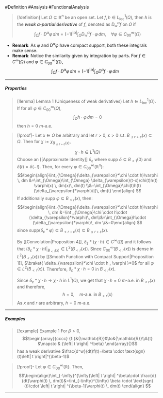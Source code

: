 #Definition #Analysis #FunctionalAnalysis 

> [!definition]
> Let $\Omega \subseteq \mathbb{R}^n$ be an open set. Let $f,h\in L^{1}_{\text{loc}}(\Omega)$, then $h$ is the ***weak $\alpha$-partial derivative*** of $f$, denoted as $D^\alpha_{w}f$ on $\Omega$ if $$\int_{\Omega}^{} f\cdot D^\alpha\varphi \, dm=(-1)^{\left| \alpha \right| }\int_{\Omega}^{}  D^\alpha_{w}f\cdot \varphi\, dm,\quad \forall\varphi\in C_{00}^\infty(\Omega)  $$
- **Remark**: As $\varphi$ and $D^\alpha\varphi$ have compact support, both these integrals make sense. 
- **Remark**: Notice the similarity given by integration by parts. For $f\in C^{\infty}(\Omega)$ and $\varphi\in C^{\infty}_{00}(\Omega)$, $$\int_{\Omega}^{} f\cdot D^\alpha\varphi \, dm=(-1)^{\left| \alpha \right| }\int_{\Omega}^{}  D^\alpha f\cdot \varphi\, dm $$
---
##### Properties
> [!lemma] Lemma 1 (Uniqueness of weak derivatives)
> Let $h\in L^1_{\text{loc}}(\Omega)$. If for all $\varphi\in C^{\infty}_{00}(\Omega)$, $$\int_{\Omega}^{} h\cdot \varphi\, dm =0$$then $h=0$ $m$-a.e.

> [!proof]-
> Let $x\in \Omega$ be arbitrary and let $r>0$, $\varepsilon>0$ s.t. $B_{\leq r+\varepsilon}(x)\subseteq\Omega$. Then for $\chi:=\chi_{B_{\leq r+\varepsilon}(x)}$, $$\chi \cdot h\in L^1(\Omega)$$
> Choose an [[Approximate Identity]] $\delta_{\varepsilon}$ where $\text{supp }\delta \subseteq B_{<1}(0)$ and $\delta(t)=\delta(-t)$. Then, for every $\varphi\in C_{00}^\infty(\mathbb{R}^n)$: $$\begin{align}\int_{\Omega}(\delta_{\varepsilon}*\chi \cdot h)\varphi  \, dm &=\int_{\Omega}\int_{\Omega} \delta_{\varepsilon}(t-x)\chi(t)h(t) \varphi(x)  \, dm(x)\, dm(t) \\&=\int_{\Omega}\chi(t)h(t)(\delta_{\varepsilon}*\varphi)(t)\, dm(t) \end{align} $$If additionally $\text{supp }\varphi \subseteq B_{< r}(x)$, then: $$\begin{align}\int_{\Omega}(\delta_{\varepsilon}*\chi \cdot h)\varphi \, dm &=\int _{\Omega}\chi \cdot h\cdot (\delta_{\varepsilon}*\varphi)\, dm\\&=\int_{\Omega}h\cdot (\delta_{\varepsilon}*\varphi)\, dm
> \\&=0\end{align} $$since $\text{supp}(\delta_{\varepsilon}*\varphi)\subseteq B_{<r+\varepsilon}(x)\subseteq B_{\leq r+\varepsilon}(x)$.
> 
> By [[Convolution|Proposition 4]], $\delta_{\varepsilon}*(\chi \cdot h)\in C^{\infty}(\Omega)$ and it follows that $(\delta_{\varepsilon}*\chi \cdot h)|_{B_{<r}(x)}\in L^2(B_{<r}(x))$. Since $C_{00}^\infty(B_{<r}(x))$ is dense in $L^2(B_{<r}(x))$ by [[Smooth Function with Compact Support|Proposition 1]], $\braket{ \delta_{\varepsilon}*\chi \cdot h , \varphi }=0$ for all $\varphi\in L^2(B_{<r}(x))$. Therefore, $\delta_{\varepsilon}*\chi \cdot h=0$ in $B_{<r}(x)$. 
> 
> Since $\delta_{\varepsilon}*\chi \cdot h\to \chi \cdot h$ in $L^1(\Omega)$, we get that $\chi \cdot h=0$ $m$-a.e. in $B_{<r}(x)$ and therefore,$$ h=0,\quad m\text{-a.e. in }B_{<r}(x)$$As $x$ and $r$ are arbitrary, $h=0$ $m$-a.e.
---
##### Examples
> [!example] Example 1
> For $\beta>0$, $$\begin{array}{cccc} {f:}&{\mathbb{R}}&\to&{\mathbb{R}}\\&{t} &\mapsto & {\left| t \right| ^\beta} \end{array}{}$$has a weak derivative $\frac{d^w}{dt}f(t)=\beta \cdot \text{sgn}(t)\left| t \right|^{\beta-1}$

> [!proof]-
> Let $\varphi\in C_{00}^\infty(\mathbb{R})$. Then, $$\begin{align}\int_{-\infty}^{\infty}\left| t \right| ^\beta\cdot \frac{d}{dt}\varphi(t)  \, dm(t)&=\int_{-\infty}^{\infty} \beta \cdot \text{sgn}(t)\cdot \left| t \right| ^{\beta-1}\varphi(t) \, dm(t) \end{align} $$
---